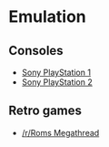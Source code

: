# Emulation

## Consoles

* [Sony PlayStation 1](emulation-ps1.md)
* [Sony PlayStation 2](emulation-ps2.md)

## Retro games

* [/r/Roms Megathread](https://r-roms.github.io/)

